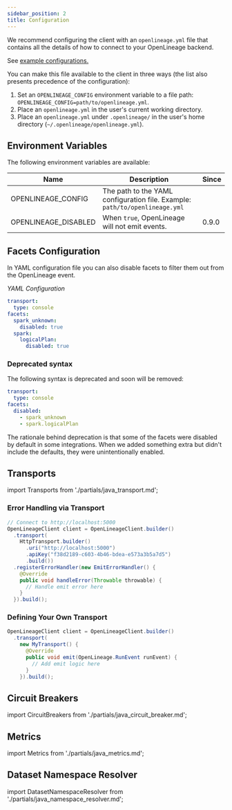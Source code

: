 ```yaml
---
sidebar_position: 2
title: Configuration
---
```


We recommend configuring the client with an `openlineage.yml` file that contains all the
details of how to connect to your OpenLineage backend.

See [example configurations.](#transports)

You can make this file available to the client in three ways (the list also presents precedence of the configuration):

1. Set an `OPENLINEAGE_CONFIG` environment variable to a file path: `OPENLINEAGE_CONFIG=path/to/openlineage.yml`.
2. Place an `openlineage.yml` in the user's current working directory.
3. Place an `openlineage.yml` under `.openlineage/` in the user's home directory (`~/.openlineage/openlineage.yml`).

## Environment Variables

The following environment variables are available:

| Name                 | Description                                                                 | Since |
|----------------------|-----------------------------------------------------------------------------|-------|
| OPENLINEAGE_CONFIG   | The path to the YAML configuration file. Example: `path/to/openlineage.yml` |       |
| OPENLINEAGE_DISABLED | When `true`, OpenLineage will not emit events.                              | 0.9.0 |

## Facets Configuration

In YAML configuration file you can also disable facets to filter them out from the OpenLineage event.

*YAML Configuration*

```yaml
transport:
  type: console
facets:
  spark_unknown:
    disabled: true
  spark:
    logicalPlan:
      disabled: true
```

### Deprecated syntax

The following syntax is deprecated and soon will be removed:

```yaml
transport:
  type: console
facets:
  disabled:
    - spark_unknown
    - spark.logicalPlan
```

The rationale behind deprecation is that some of the facets were disabled by default in some integrations. When we added
something extra but didn't include the defaults, they were unintentionally enabled.

## Transports

import Transports from './partials/java_transport.md';

<Transports/>

### Error Handling via Transport

```java
// Connect to http://localhost:5000
OpenLineageClient client = OpenLineageClient.builder()
  .transport(
    HttpTransport.builder()
      .uri("http://localhost:5000")
      .apiKey("f38d2189-c603-4b46-bdea-e573a3b5a7d5")
      .build())
  .registerErrorHandler(new EmitErrorHandler() {
    @Override
    public void handleError(Throwable throwable) {
      // Handle emit error here
    }
  }).build();
```

### Defining Your Own Transport

```java
OpenLineageClient client = OpenLineageClient.builder()
  .transport(
    new MyTransport() {
      @Override
      public void emit(OpenLineage.RunEvent runEvent) {
        // Add emit logic here
      }
    }).build();
```

## Circuit Breakers

import CircuitBreakers from './partials/java_circuit_breaker.md';

<CircuitBreakers/>

## Metrics

import Metrics from './partials/java_metrics.md';

<Metrics/>

## Dataset Namespace Resolver

import DatasetNamespaceResolver from './partials/java_namespace_resolver.md';

<DatasetNamespaceResolver/>
